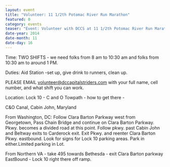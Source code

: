 ```yaml
---
layout: event
title: "Volunteer: 11 1/2th Potomac River Run Marathon"
featured: 0
category: events
teaser: "Event: Volunteer with DCCS at 11 1/2th Potomac River Run Marathon"
date-year: 2014
date-month: 11
date-day: 16
---
```


Time: TWO SHIFTS - we need folks from 8 am to 10:30 am and folks from 10:30 am to around 1 PM.

Duties: Aid Station -set up, give drink to runners, clean up.

PLEASE EMAIL volunteer@dccapitalstriders.com with your full name, cell number, and what shift you can work.

Location: Lock 10 - C and O Towpath - how to get there -&nbsp;

C&amp;O Canal, Cabin John, Maryland

From Washington, DC: Follow Clara Barton Parkway west from Georgetown,&nbsp;Pass Chain Bridge and continue on Clara Barton Parkway. Pkwy. becomes a divided road at this point. Follow pkwy. past Cabin John and Beltway exits to Carderock exit. Exit Pkwy. and reenter Clara Barton Pkwy. eastbound. Look for signs for Lock 10 parking areas. Park in either.Limited parking in Lot.

From Northern VA - take 495 towards Bethesda - exit Clara Barton parkway EastBound - Lock 10 right there off ramp.